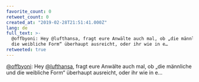 ```yaml
---
favorite_count: 0
retweet_count: 0
created_at: "2019-02-28T21:51:41.000Z"
lang: de
full_text: >-
  @offbyoni: Hey @lufthansa, fragt eure Anwälte auch mal, ob „die männliche und
  die weibliche Form“ überhaupt ausreicht, oder ihr wie in e…
retweeted: true
---
```


[@offbyoni](https://twitter.com/offbyoni): Hey
[@lufthansa](https://twitter.com/lufthansa), fragt eure Anwälte auch mal, ob
„die männliche und die weibliche Form“ überhaupt ausreicht, oder ihr wie in e…
